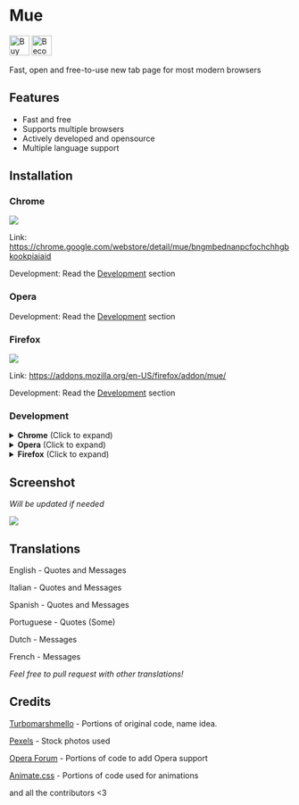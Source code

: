 # Mue
<a href='https://ko-fi.com/ohlookitsderpy' target='_blank'><img height='36' style='border:0px;height:36px;' src='https://vgy.me/u7sGQr.png' border='0' alt='Buy Me a Coffee at ko-fi.com' /></a>
<a href='https://patreon.com/ohlookitsderpy' target='_blank'><img height='36' style='border:0px;height:36px;' src='https://vgy.me/PKn6Z8.png' border='0' alt='Become a patron on patreon.com' /></a>

Fast, open and free-to-use new tab page for most modern browsers

## Features
* Fast and free
* Supports multiple browsers
* Actively developed and opensource
* Multiple language support

## Installation
### Chrome
<a href='https://chrome.google.com/webstore/detail/mue/bngmbednanpcfochchhgbkookpiaiaid'><img src='https://vgy.me/h6SLKn.png' target='_blank'></a> 

Link: https://chrome.google.com/webstore/detail/mue/bngmbednanpcfochchhgbkookpiaiaid

Development: Read the [Development](#development) section
### Opera
Development: Read the [Development](#development) section
### Firefox
<a href='https://addons.mozilla.org/en-US/firefox/addon/mue/'><img src='https://vgy.me/REe6qz.png' target='_blank'></a> 

Link: https://addons.mozilla.org/en-US/firefox/addon/mue/

Development: Read the [Development](#development) section

### Development
<details>
  <summary><b>Chrome</b> (Click to expand)</summary>
  <ol>
    <li> <code>git clone https://github.com/ohlookitsderpy/Mue</code> (If you don't have Git just go to <b>Clone or download</b> and click <b>Download ZIP</b>)
    <li> Rename <code>manifest-chrome.json</code> to <code>manifest.json</code>
    <li> Visit <code>chrome://extensions</code> in Chrome
    <li> Click <b>Load unpacked</b> (Make sure <b>Developer Mode</b> is on)
    <li> Go to the directory containing Mue and click <b>ok</b>
    <li> Enjoy your new tab!
</details>
<details>
  <summary><b>Opera</b> (Click to expand)</summary>
  <ol>
    <li> <code>git clone https://github.com/ohlookitsderpy/Mue</code> (If you don't have Git just go to <b>Clone or download</b> and click <b>Download ZIP</b>)
    <li> Rename <code>manifest-opera.json</code> to <code>manifest.json</code>
    <li> Visit <code>about://extensions</code> in Opera
    <li> Click <b>Load unpacked extension...</b> (Make sure <b>Developer Mode</b> is on)
    <li> Go to the directory containing Mue and click <b>ok</b>
    <li> Enjoy your new tab!
</details>
<details>
  <summary><b>Firefox</b> (Click to expand)</summary>
  <i>Note: I'm currently trying to find a better method to do this, but this works for now. Also in testing and may not work properly!</i>
  <ol>
    <li> <code>git clone https://github.com/ohlookitsderpy/Mue</code> (If you don't have Git just go to <b>Clone or download</b> and click <b>Download ZIP</b>)
    <li> Rename <code>manifest-firefox.json</code> to <code>manifest.json</code>
    <li> Visit <code>about:debugging#addons</code> in Firefox
    <li> Click <b>Load Temporary Add-on</b>
    <li> Go to the directory containing Mue and click on the <b>manifest.json</b>
    <li> Enjoy your new tab!
</details>

## Screenshot
*Will be updated if needed*

<img src='https://vgy.me/K8T5EP.png'>

## Translations
English - Quotes and Messages

Italian - Quotes and Messages 

Spanish - Quotes and Messages

Portuguese - Quotes (Some)

Dutch - Messages

French - Messages

*Feel free to pull request with other translations!*

## Credits
[Turbomarshmello](https://github.com/TurboMarshmello) - Portions of original code, name idea.

[Pexels](https://pexels.com) - Stock photos used

[Opera Forum](https://forums.opera.com/topic/25046/how-to-disable-completely-the-speed-dial/14) - Portions of code to add Opera support

[Animate.css](https://daneden.github.io/animate.css/) - Portions of code used for animations

and all the contributors <3

